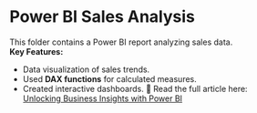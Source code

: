 # Power BI Sales Analysis
This folder contains a Power BI report analyzing sales data.  
**Key Features:**
- Data visualization of sales trends.
- Used **DAX functions** for calculated measures.
- Created interactive dashboards.
📌 Read the full article here:  
[Unlocking Business Insights with Power BI](https://medium.com/@nurulaminavi/unlocking-business-insights-with-power-bi-a-deep-dive-into-sales-data-dec7af76b2ca)
